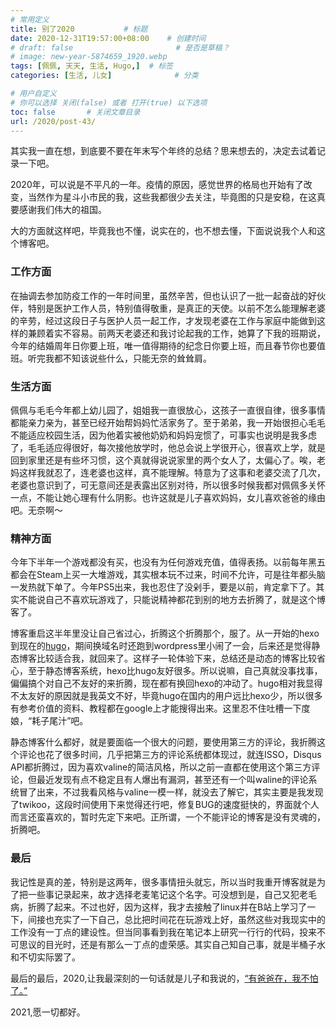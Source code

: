 ```yaml
---
# 常用定义
title: 别了2020           # 标题
date: 2020-12-31T19:57:00+08:00    # 创建时间
# draft: false                       # 是否是草稿？
# image: new-year-5874659_1920.webp
tags: [佩佩, 天天, 生活, Hugo,]  # 标签
categories: [生活, 儿女]              # 分类

# 用户自定义
# 你可以选择 关闭(false) 或者 打开(true) 以下选项
toc: false       # 关闭文章目录
url: /2020/post-43/
---
```


其实我一直在想，到底要不要在年末写个年终的总结？思来想去的，决定去试着记录一下吧。

2020年，可以说是不平凡的一年。疫情的原因，感觉世界的格局也开始有了改变，当然作为星斗小市民的我，这些我都很少去关注，毕竟图的只是安稳，在这真要感谢我们伟大的祖国。

大的方面就这样吧，毕竟我也不懂，说实在的，也不想去懂，下面说说我个人和这个博客吧。

### 工作方面

在抽调去参加防疫工作的一年时间里，虽然辛苦，但也认识了一批一起奋战的好伙伴，特别是医护工作人员，特别值得敬重，是真正的天使。以前不怎么能理解老婆的辛劳，经过这段日子与医护人员一起工作，才发现老婆在工作与家庭中能做到这样的兼顾着实不容易。前两天老婆还和我讨论起我的工作，她算了下我的班期说，今年的结婚周年日你要上班，唯一值得期待的纪念日你要上班，而且春节你也要值班。听完我都不知该说些什么，只能无奈的耸耸肩。

### 生活方面

佩佩与毛毛今年都上幼儿园了，姐姐我一直很放心，这孩子一直很自律，很多事情都能亲力亲为，甚至已经开始帮妈妈忙活家务了。至于弟弟，我一开始很担心毛毛不能适应校园生活，因为他着实被他奶奶和妈妈宠惯了，可事实也说明是我多虑了，毛毛适应得很好，每次接他放学时，他总会说上学很开心，很喜欢上学，就是回到家里还是有些坏习惯，这个真就得说说家里的两个女人了，太偏心了。唉，老妈这样我就忍了，连老婆也这样，真不能理解。特意为了这事和老婆交流了几次，老婆也意识到了，可无意间还是表露出区别对待，所以很多时候我都对佩佩多关怀一点，不能让她心理有什么阴影。也许这就是儿子喜欢妈妈，女儿喜欢爸爸的缘由吧。无奈啊～

### 精神方面

今年下半年一个游戏都没有买，也没有为任何游戏充值，值得表扬。以前每年黑五都会在Steam上买一大堆游戏，其实根本玩不过来，时间不允许，可是往年都头脑一发热就下单了。今年PS5出来，我也忍住了没剁手，要是以前，肯定拿下了。其实不能说自己不喜欢玩游戏了，只能说精神都花到别的地方去折腾了，就是这个博客了。

博客重启这半年里没让自己省过心，折腾这个折腾那个，服了。从一开始的hexo到现在的[hugo](Hugo.md)，期间换域名时还跑到wordpress里小闹了一会，后来还是觉得静态博客比较适合我，就回来了。这样子一轮体验下来，总结还是动态的博客比较省心，至于静态博客系统，hexo比hugo友好很多。所以说嘛，自己真就没事找事，偏偏搞个对自己不友好的来折腾，现在都有换回hexo的冲动了。hugo相对我显得不太友好的原因就是我英文不好，毕竟hugo在国内的用户远比hexo少，所以很多有参考价值的资料、教程都在google上才能搜得出来。这里忍不住吐槽一下度娘，“耗子尾汁”吧。

静态博客什么都好，就是要面临一个很大的问题，要使用第三方的评论，我折腾这个评论也花了很多时间，几乎把第三方的评论系统都体现过，就连ISSO，Disqus API都折腾过，因为喜欢valine的简洁风格，所以之前一直都在使用这个第三方评论，但最近发现有点不稳定且有人爆出有漏洞，甚至还有一个叫waline的评论系统冒了出来，不过我看风格与valine一模一样，就没去了解它，其实主要是我发现了twikoo，这段时间使用下来觉得还行吧，修复BUG的速度挺快的，界面就个人而言还蛮喜欢的，暂时先定下来吧。正所谓，一个不能评论的博客是没有灵魂的，折腾吧。

### 最后

我记性是真的差，特别是这两年，很多事情扭头就忘，所以当时我重开博客就是为了把一些事记录起来，故才选择老麦笔记这个名字。可没想到是，自己又犯老毛病，折腾了起来。不过也好，因为这样，我才去接触了linux并在B站上学习了一下，间接也充实了一下自己，总比把时间花在玩游戏上好，虽然这些对我现实中的工作没有一丁点的建设性。但当同事看到我在笔记本上研究一行行的代码，投来不可思议的目光时，还是有那么一丁点的虚荣感。其实自己知自己事，就是半桶子水和不切实际罢了。

最后的最后，2020,让我最深刻的一句话就是儿子和我说的，[“有爸爸在，我不怕了。”](https://laomai.org/2020/post-29/)

2021,愿一切都好。

